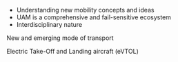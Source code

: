 - Understanding new mobility concepts and ideas 
- UAM is a comprehensive and fail-sensitive ecosystem
- Interdisciplinary nature

New and emerging mode of transport

Electric Take-Off and Landing aircraft (eVTOL)